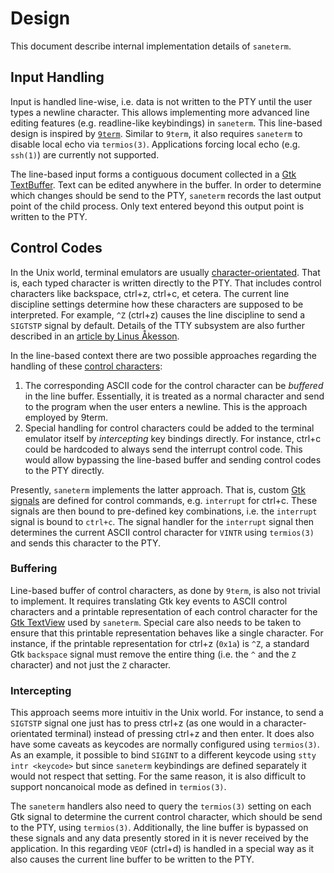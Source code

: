 # Design

This document describe internal implementation details of `saneterm`.

## Input Handling

Input is handled line-wise, i.e. data is not written to the PTY until
the user types a newline character. This allows implementing more
advanced line editing features (e.g. readline-like keybindings) in
`saneterm`. This line-based design is inspired by [`9term`][9term man page].
Similar to `9term`, it also requires `saneterm` to disable local echo
via `termios(3)`. Applications forcing local echo (e.g. `ssh(1)`) are
currently not supported.

The line-based input forms a contiguous document collected in a
[Gtk TextBuffer][gtk textbuffer]. Text can be edited anywhere in the
buffer. In order to determine which changes should be send to the PTY,
`saneterm` records the last output point of the child process. Only text
entered beyond this output point is written to the PTY.

## Control Codes

In the Unix world, terminal emulators are usually [character-orientated][char terms].
That is, each typed character is written directly to the PTY. That
includes control characters like backspace, ctrl+z, ctrl+c, et cetera.
The current line discipline settings determine how these characters are
supposed to be interpreted. For example, `^Z` (ctrl+z) causes the line
discipline to send a `SIGTSTP` signal by default. Details of the TTY
subsystem are also further described in an [article by Linus Åkesson][tty demystified].

In the line-based context there are two possible approaches regarding
the handling of these [control characters][wikipedia c0 and c1]:

1. The corresponding ASCII code for the control character can be
   *buffered* in the line buffer. Essentially, it is treated as a normal
   character and send to the program when the user enters a newline.
   This is the approach employed by 9term.
2. Special handling for control characters could be added to the
   terminal emulator itself by *intercepting* key bindings directly. For
   instance, ctrl+c could be hardcoded to always send the interrupt
   control code. This would allow bypassing the line-based buffer and
   sending control codes to the PTY directly.

Presently, `saneterm` implements the latter approach. That is, custom
[Gtk signals][gtk signals] are defined for control commands, e.g.
`interrupt` for ctrl+c. These signals are then bound to pre-defined key
combinations, i.e. the `interrupt` signal is bound to `ctrl+c`. The
signal handler for the `interrupt` signal then determines the current ASCII
control character for `VINTR` using `termios(3)` and sends this
character to the PTY.

### Buffering

Line-based buffer of control characters, as done by `9term`, is also not
trivial to implement. It requires translating Gtk key events to ASCII
control characters and a printable representation of each control
character for the [Gtk TextView][gtk textview] used by `saneterm`.
Special care also needs to be taken to ensure that this printable
representation behaves like a single character. For instance, if the
printable representation for ctrl+z (`0x1a`) is `^Z`, a standard Gtk
`backspace` signal must remove the entire thing (i.e. the `^` and the
`Z` character) and not just the `Z` character.

### Intercepting

This approach seems more intuitiv in the Unix world. For instance, to
send a `SIGTSTP` signal one just has to press ctrl+z (as one would in a
character-orientated terminal) instead of pressing ctrl+z and then
enter. It does also have some caveats as keycodes are normally
configured using `termios(3)`. As an example, it possible to bind
`SIGINT` to a different keycode using `stty intr <keycode>` but since
`saneterm` keybindings are defined separately it would not respect that
setting. For the same reason, it is also difficult to support
noncanoical mode as defined in `termios(3)`.

The `saneterm` handlers also need to query the `termios(3)` setting on
each Gtk signal to determine the current control character, which should
be send to the PTY, using `termios(3)`.  Additionally, the line buffer
is bypassed on these signals and any data presently stored in it is
never received by the application. In this regarding `VEOF` (ctrl+d) is
handled in a special way as it also causes the current line buffer to be
written to the PTY.

[9term man page]: https://9fans.github.io/plan9port/man/man1/9term.html
[gtk textbuffer]: https://developer.gnome.org/gtk3/stable/GtkTextBuffer.html
[tty demystified]: https://www.linusakesson.net/programming/tty/
[wikipedia c0 and c1]: https://en.wikipedia.org/wiki/C0_and_C1_control_codes
[gtk signals]: https://developer.gnome.org/gtk-tutorial/stable/x159.html
[gtk textview]: https://developer.gnome.org/gtk3/stable/GtkTextView.html
[char terms]: https://en.wikipedia.org/wiki/Computer_terminal#Character-oriented_terminal
